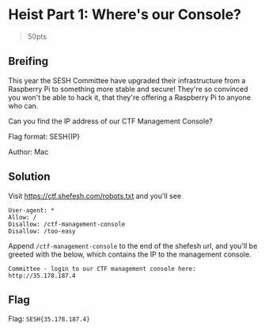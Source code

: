 # Heist Part 1: Where's our Console?
> 50pts

## Breifing
This year the SESH Committee have upgraded their infrastructure from a Raspberry Pi to something more stable and secure! They're so convinced you won't be able to hack it, that they're offering a Raspberry Pi to anyone who can.

Can you find the IP address of our CTF Management Console?

Flag format: SESH{IP}

Author: Mac

## Solution
Visit https://ctf.shefesh.com/robots.txt and you'll see 
```
User-agent: *
Allow: /
Disallow: /ctf-management-console
Disallow: /too-easy
```
Append `/ctf-management-console` to the end of the shefesh url, and you'll be greeted with the below, which contains the IP to the management console.
```
Committee - login to our CTF management console here: http://35.178.187.4
```
## Flag
Flag: `SESH{35.178.187.4}`
